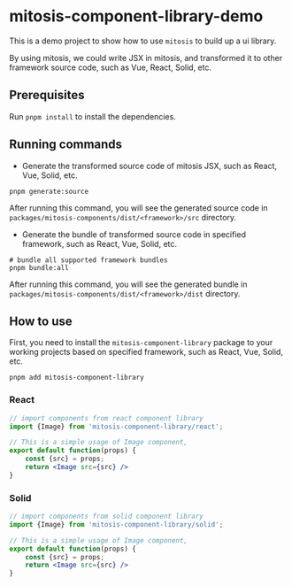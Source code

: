 # mitosis-component-library-demo

This is a demo project to show how to use `mitosis` to build up a ui library.

By using mitosis, we could write JSX in mitosis, and transformed it to other framework source code, such as Vue, React, Solid, etc.

## Prerequisites

Run `pnpm install` to install the dependencies.

## Running commands

- Generate the transformed source code of mitosis JSX, such as React, Vue, Solid, etc.

```shell
pnpm generate:source
```

After running this command, you will see the generated source code in `packages/mitosis-components/dist/<framework>/src` directory.

- Generate the bundle of transformed source code in specified framework, such as React, Vue, Solid, etc.

```shell
# bundle all supported framework bundles
pnpm bundle:all
```

After running this command, you will see the generated bundle in `packages/mitosis-components/dist/<framework>/dist` directory.

## How to use

First, you need to install the `mitosis-component-library` package to your working projects based on specified framework, such as React, Vue, Solid, etc.

```shell
pnpm add mitosis-component-library
```

### React

```jsx
// import components from react component library
import {Image} from 'mitosis-component-library/react';

// This is a simple usage of Image component, 
export default function(props) {
    const {src} = props;
    return <Image src={src} />
}
```

### Solid

```jsx
// import components from solid component library
import {Image} from 'mitosis-component-library/solid';

// This is a simple usage of Image component, 
export default function(props) {
    const {src} = props;
    return <Image src={src} />
}
```